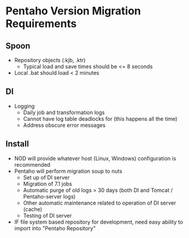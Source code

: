 # Pentaho Version Migration Requirements

## Spoon

- Repository objects (.kjb, .ktr)
  - Typical load and save times should be <= 8 seconds  
- Local .bat should load < 2 minutes

## DI

- Logging
  - Daily job and transformation logs
  - Cannot have log table deadlocks for (this happens all the time)
  - Address obscure error messages  
  
## Install

- NOD will provide whatever host (Linux, Windows) configuration is recommended
- Pentaho will perform migration soup to nuts
  - Set up of DI server
  - Migration of 7.1 jobs
  - Automatic purge of old logs > 30 days (both DI and Tomcat / Pentaho-server logs)
  - Other automatic maintenance related to operation of DI server (cache)
  - Testing of DI server
- IF file system based repository for development, need easy ability to import into "Pentaho Repository"